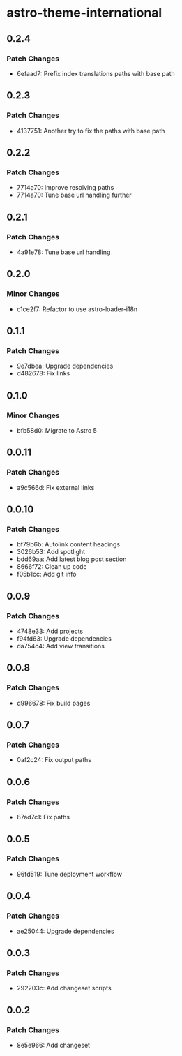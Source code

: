 # astro-theme-international

## 0.2.4

### Patch Changes

- 6efaad7: Prefix index translations paths with base path

## 0.2.3

### Patch Changes

- 4137751: Another try to fix the paths with base path

## 0.2.2

### Patch Changes

- 7714a70: Improve resolving paths
- 7714a70: Tune base url handling further

## 0.2.1

### Patch Changes

- 4a91e78: Tune base url handling

## 0.2.0

### Minor Changes

- c1ce2f7: Refactor to use astro-loader-i18n

## 0.1.1

### Patch Changes

- 9e7dbea: Upgrade dependencies
- d482678: Fix links

## 0.1.0

### Minor Changes

- bfb58d0: Migrate to Astro 5

## 0.0.11

### Patch Changes

- a9c566d: Fix external links

## 0.0.10

### Patch Changes

- bf79b6b: Autolink content headings
- 3026b53: Add spotlight
- bdd69aa: Add latest blog post section
- 8666f72: Clean up code
- f05b1cc: Add git info

## 0.0.9

### Patch Changes

- 4748e33: Add projects
- f94fd63: Upgrade dependencies
- da754c4: Add view transitions

## 0.0.8

### Patch Changes

- d996678: Fix build pages

## 0.0.7

### Patch Changes

- 0af2c24: Fix output paths

## 0.0.6

### Patch Changes

- 87ad7c1: Fix paths

## 0.0.5

### Patch Changes

- 96fd519: Tune deployment workflow

## 0.0.4

### Patch Changes

- ae25044: Upgrade dependencies

## 0.0.3

### Patch Changes

- 292203c: Add changeset scripts

## 0.0.2

### Patch Changes

- 8e5e966: Add changeset
